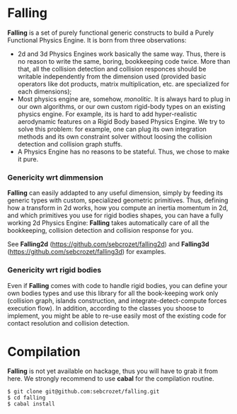 Falling
=======

**Falling** is a set of purely functional generic constructs to build a Purely Functional Physics Engine. It is born from three observations:

  * 2d and 3d Physics Engines work basically the same way. Thus, there is no reason to write the same, boring, bookkeeping code twice. More than that, all the collision detection and collision responces should be writable independently from the dimension used (provided basic operators like dot products, matrix multiplication, etc. are specialized for each dimensions);
  * Most physics engine are, somehow, *monolitic*. It is always hard to plug in our own algorithms, or our own custom rigid-body types on an existing physics engine. For example, its is hard to add hyper-realistic aerodynamic features on a Rigid Body based Physics Engine. We try to solve this problem: for example, one can plug its own integration methods and its own constraint solver without loosing the collision detection and collision graph stuffs.
  * A Physics Engine has no reasons to be stateful. Thus, we chose to make it pure.

### Genericity wrt dimmension
**Falling** can easily addapted to any useful dimension, simply by feeding its generic types with custom, specialized geometric primitives. Thus, defining how a transform in 2d works, how you compute an inertia momentum in 2d, and which primitives you use for rigid bodies shapes, you can have a fully working 2d Physics Engine: **Falling** takes automatically care of all the bookkeeping, collision detection and collision response for you.

See **Falling2d** (https://github.com/sebcrozet/falling2d) and **Falling3d** (https://github.com/sebcrozet/falling3d) for examples.
### Genericity wrt rigid bodies
Even if **Falling** comes with code to handle rigid bodies, you can define your own bodies types and use this library for all the book-keeping work only (collision graph, islands construction, and integrate-detect-compute forces execution flow). In addition, according to the classes you shoose to implement, you might be able to re-use easily most of the existing code for contact resolution and collision detection.

# Compilation
**Falling** is not yet available on hackage, thus you will have to grab it from here.
We strongly recommend to use **cabal** for the compilation routine.

    $ git clone git@github.com:sebcrozet/falling.git
    $ cd falling
    $ cabal install
